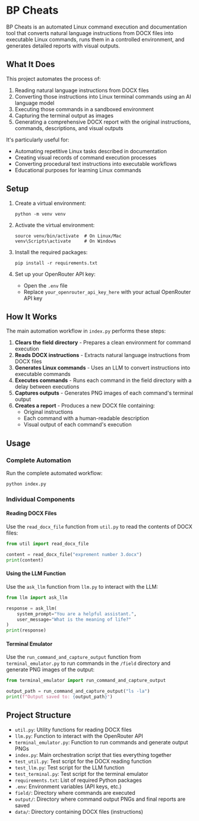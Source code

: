 # BP Cheats

BP Cheats is an automated Linux command execution and documentation tool that converts natural language instructions from DOCX files into executable Linux commands, runs them in a controlled environment, and generates detailed reports with visual outputs.

## What It Does

This project automates the process of:
1. Reading natural language instructions from DOCX files
2. Converting those instructions into Linux terminal commands using an AI language model
3. Executing those commands in a sandboxed environment
4. Capturing the terminal output as images
5. Generating a comprehensive DOCX report with the original instructions, commands, descriptions, and visual outputs

It's particularly useful for:
- Automating repetitive Linux tasks described in documentation
- Creating visual records of command execution processes
- Converting procedural text instructions into executable workflows
- Educational purposes for learning Linux commands

## Setup

1. Create a virtual environment:
   ```
   python -m venv venv
   ```

2. Activate the virtual environment:
   ```
   source venv/bin/activate  # On Linux/Mac
   venv\Scripts\activate     # On Windows
   ```

3. Install the required packages:
   ```
   pip install -r requirements.txt
   ```

4. Set up your OpenRouter API key:
   - Open the `.env` file
   - Replace `your_openrouter_api_key_here` with your actual OpenRouter API key

## How It Works

The main automation workflow in `index.py` performs these steps:

1. **Clears the field directory** - Prepares a clean environment for command execution
2. **Reads DOCX instructions** - Extracts natural language instructions from DOCX files
3. **Generates Linux commands** - Uses an LLM to convert instructions into executable commands
4. **Executes commands** - Runs each command in the field directory with a delay between executions
5. **Captures outputs** - Generates PNG images of each command's terminal output
6. **Creates a report** - Produces a new DOCX file containing:
   - Original instructions
   - Each command with a human-readable description
   - Visual output of each command's execution

## Usage

### Complete Automation

Run the complete automated workflow:
```bash
python index.py
```

### Individual Components

#### Reading DOCX Files
Use the `read_docx_file` function from `util.py` to read the contents of DOCX files:

```python
from util import read_docx_file

content = read_docx_file("exprement number 3.docx")
print(content)
```

#### Using the LLM Function
Use the `ask_llm` function from `llm.py` to interact with the LLM:

```python
from llm import ask_llm

response = ask_llm(
    system_prompt="You are a helpful assistant.",
    user_message="What is the meaning of life?"
)
print(response)
```

#### Terminal Emulator
Use the `run_command_and_capture_output` function from `terminal_emulator.py` to run commands in the `/field` directory and generate PNG images of the output:

```python
from terminal_emulator import run_command_and_capture_output

output_path = run_command_and_capture_output("ls -la")
print(f"Output saved to: {output_path}")
```

## Project Structure

- `util.py`: Utility functions for reading DOCX files
- `llm.py`: Function to interact with the OpenRouter API
- `terminal_emulator.py`: Function to run commands and generate output PNGs
- `index.py`: Main orchestration script that ties everything together
- `test_util.py`: Test script for the DOCX reading function
- `test_llm.py`: Test script for the LLM function
- `test_terminal.py`: Test script for the terminal emulator
- `requirements.txt`: List of required Python packages
- `.env`: Environment variables (API keys, etc.)
- `field/`: Directory where commands are executed
- `output/`: Directory where command output PNGs and final reports are saved
- `data/`: Directory containing DOCX files (instructions)